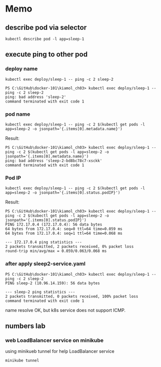 # Memo

## describe pod via selector

```
kubectl describe pod -l app=sleep-1
```

## execute ping to other pod

### deploy name

```
kubectl exec deploy/sleep-1 -- ping -c 2 sleep-2
```

```
PS C:\GitHub\docker-101\kiamol_ch03> kubectl exec deploy/sleep-1 -- ping -c 2 sleep-2
ping: bad address 'sleep-2'
command terminated with exit code 1
```

### pod name

```
kubectl exec deploy/sleep-1 -- ping -c 2 $(kubectl get pods -l app=sleep-2 -o jsonpath='{.items[0].metadata.name}')
```

Result:

```
PS C:\GitHub\docker-101\kiamol_ch03> kubectl exec deploy/sleep-1 -- ping -c 2 $(kubectl get pods -l app=sleep-2 -o jsonpath='{.items[0].metadata.name}')
ping: bad address 'sleep-2-bd8bc78c7-xsckk'
command terminated with exit code 1
```

### Pod IP

```
kubectl exec deploy/sleep-1 -- ping -c 2 $(kubectl get pods -l app=sleep-2 -o jsonpath='{.items[0].status.podIP}')
```

Result:

```
PS C:\GitHub\docker-101\kiamol_ch03> kubectl exec deploy/sleep-1 -- ping -c 2 $(kubectl get pods -l app=sleep-2 -o jsonpath='{.items[0].status.podIP}')
PING 172.17.0.4 (172.17.0.4): 56 data bytes
64 bytes from 172.17.0.4: seq=0 ttl=64 time=0.059 ms
64 bytes from 172.17.0.4: seq=1 ttl=64 time=0.068 ms

--- 172.17.0.4 ping statistics ---
2 packets transmitted, 2 packets received, 0% packet loss
round-trip min/avg/max = 0.059/0.063/0.068 ms
```

### after apply sleep2-service.yaml


```
PS C:\GitHub\docker-101\kiamol_ch03> kubectl exec deploy/sleep-1 -- ping -c 2 sleep-2
PING sleep-2 (10.96.14.159): 56 data bytes

--- sleep-2 ping statistics ---
2 packets transmitted, 0 packets received, 100% packet loss
command terminated with exit code 1
```

name resolve OK, but k8s service does not support ICMP.


## numbers lab

### web LoadBalancer service on minikube

using minikueb tunnel for help LoadBalancer service

```
minikube tunnel
```